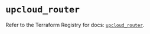 # `upcloud_router`

Refer to the Terraform Registry for docs: [`upcloud_router`](https://registry.terraform.io/providers/upcloudltd/upcloud/5.14.0/docs/resources/router).
